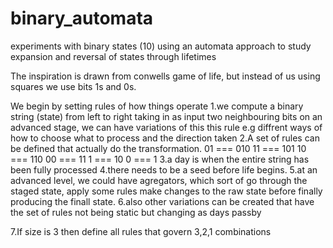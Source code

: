# binary_automata
experiments with binary states (10) using an automata approach to study expansion and reversal of states through lifetimes

The inspiration is drawn from conwells game of life, but instead of us using squares we use bits 1s and 0s.


We begin by setting rules of how things operate
1.we compute a binary string (state) from left to right taking in as input two neighbouring bits
on an advanced stage, we can have variations of this this rule e.g diffrent ways of how to choose
what to process and the direction taken
2.A set of rules can be defined that actually do the transformation.
01 === 010
11 === 101
10 === 110
00 === 11
1  === 10
0  === 1
3.a day is when the entire string has been fully processed
4.there needs to be a seed before life begins.
5.at an advanced level, we could have agregators, which sort of go through the staged state, apply some rules
make changes to the raw state before finally producing the finall state.
6.also other variations can be created that have the set of rules not being static but changing as days passby

7.If size is 3 then define all rules that govern 3,2,1 combinations